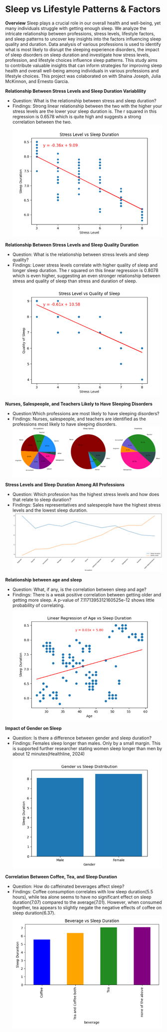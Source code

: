 # Sleep vs Lifestyle Patterns & Factors

**Overview**
Sleep plays a crucial role in our overall health and well-being, yet many individuals struggle with getting enough sleep. We analyze the intricate relationship between professions, stress levels, lifestyle factors, and sleep patterns to uncover key insights into the factors influencing sleep quality and duration. Data analysis of various professions is used to identify what is most likely to disrupt the sleeping experience disorders, the impact of sleep disorders on sleep duration and investigate how stress levels, profession, and lifestyle choices influence sleep patterns. This study aims to contribute valuable insights that can inform strategies for improving sleep health and overall well-being among individuals in various professions and lifestyle choices. This project was colaborated on with Shaina Joseph, Julia McKinnon, and Ernesto Garcia.


**Relationship Between Stress Levels and Sleep Duration Variablility**
* Question: What is the relationship between stress and sleep duration?
* Findings: Strong linear relationship between the two with the higher your stress levels are the lower your sleep duration is. The r squared in this regression is 0.6578 which is quite high and suggests a strong correlation between the two.
![Project](figures/fig6.png)

**Relationship Between Stress Levels and Sleep Quality Duration**
* Question: What is the relationship between stress levels and sleep quality?
* Findings: Lower stress levels correlate with higher quality of sleep and longer sleep duration. The r squared on this linear regression is 0.8078 which is even higher, suggesting an even stronger relationship between stress and quality of sleep than stress and duration of sleep. 
![Project](figures/fig5.png)

**Nurses, Salespeople, and Teachers Likely to Have Sleeping Disorders**
* Question:Which professions are most likely to have sleeping disorders?
* Findings: Nurses, salespeople, and teachers are identified as the professions most likely to have sleeping disorders.
![Project](figures/Fig1.png)

**Stress Levels and Sleep Duration Among All Professions**
* Question: Which profession has the highest stress levels and how does that relate to sleep duration?
* Findings: Sales representatives and salespeople have the highest stress levels and the lowest sleep duration.
![Project](figures/Fig11.png)

**Relationship between age and sleep**
* Question: What, if any, is the correlation between sleep and age?
* Findings: There is a weak positive correlation between getting older and getting more sleep. A p-value of 7.1171395312160525e-12 shows little probability of correlating.
![Project](figures/age_sleep.png)

**Impact of Gender on Sleep**
* Question: Is there a difference between gender and sleep duration?
* Findings: Females sleep longer than males. Only by a small margin. This is supported further researcher stating women sleep longer than men by about 12 minutes(Healthline, 2024)
![Project](figures/gender_sleep.png)

**Correlation Between Coffee, Tea, and Sleep Duration**
* Question: How do caffeinated beverages affect sleep?
* Findings: Coffee consumption correlates with low sleep duration(5.5 hours), while tea alone seems to have no significant effect on sleep duration(7.07) compared to the average(7.01). However, when consumed together, tea appears to slightly negate the negative effects of coffee on sleep duration(6.37). 
![Project](figures/fig7.png)



